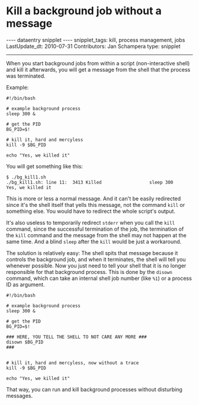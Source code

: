 # Kill a background job without a message

\-\-\-- dataentry snipplet \-\-\-- snipplet_tags: kill, process
management, jobs LastUpdate_dt: 2010-07-31 Contributors: Jan Schampera
type: snipplet

------------------------------------------------------------------------

When you start background jobs from within a script (non-interactive
shell) and kill it afterwards, you will get a message from the shell
that the process was terminated.

Example:

    #!/bin/bash

    # example background process
    sleep 300 &

    # get the PID
    BG_PID=$!

    # kill it, hard and mercyless
    kill -9 $BG_PID

    echo "Yes, we killed it"

You will get something like this:

    $ ./bg_kill1.sh
    ./bg_kill1.sh: line 11:  3413 Killed                  sleep 300
    Yes, we killed it

This is more or less a normal message. And it can't be easily
redirected since it's the shell itself that yells this message, not the
command `kill` or something else. You would have to redirect the whole
script's output.

It's also useless to temporarily redirect `stderr` when you call the
`kill` command, since the successful termination of the job, the
termination of the `kill` command and the message from the shell may not
happen at the same time. And a blind `sleep` after the `kill` would be
just a workaround.

The solution is relatively easy: The shell spits that message because it
controls the background job, and when it terminates, the shell will tell
you whenever possible. Now you just need to tell your shell that it is
no longer responsible for that background process. This is done by the
`disown` command, which can take an internal shell job number (like
`%1`) or a process ID as argument.

    #!/bin/bash

    # example background process
    sleep 300 &

    # get the PID
    BG_PID=$!

    ### HERE, YOU TELL THE SHELL TO NOT CARE ANY MORE ###
    disown $BG_PID
    ###


    # kill it, hard and mercyless, now without a trace
    kill -9 $BG_PID

    echo "Yes, we killed it"

That way, you can run and kill background processes without disturbing
messages.
